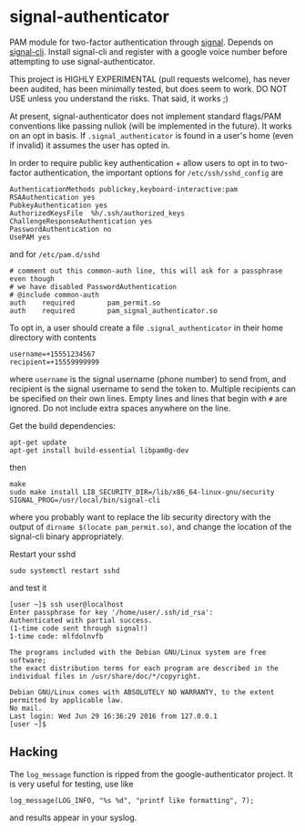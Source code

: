 # signal-authenticator

PAM module for two-factor authentication through [signal](https://github.com/WhisperSystems/Signal-Android).
Depends on [signal-cli](https://github.com/AsamK/signal-cli).
Install signal-cli and register with a google voice number before attempting
to use signal-authenticator.


This project is HIGHLY EXPERIMENTAL (pull requests welcome), has never been audited,
has been minimally tested, but does seem to work. DO NOT USE unless you understand
the risks. That said, it works ;)

At present, signal-authenticator does not implement standard flags/PAM conventions
like passing nullok
(will be implemented in the future).
It works on an opt in basis.
If `.signal_authenticator` is found in a user's home (even if invalid) it assumes the user has opted in.

In order to require public key authentication + allow users to opt in to two-factor authentication,
the important options for `/etc/ssh/sshd_config` are

```
AuthenticationMethods publickey,keyboard-interactive:pam
RSAAuthentication yes
PubkeyAuthentication yes
AuthorizedKeysFile	%h/.ssh/authorized_keys
ChallengeResponseAuthentication yes
PasswordAuthentication no
UsePAM yes
```

and for `/etc/pam.d/sshd`

```
# comment out this common-auth line, this will ask for a passphrase even though
# we have disabled PasswordAuthentication
# @include common-auth
auth    required        pam_permit.so
auth    required        pam_signal_authenticator.so
```

To opt in, a user should create a file `.signal_authenticator` in their home directory
with contents

```
username=+15551234567
recipient=+15559999999
```

where `username` is the signal username (phone number) to send from, and
recipient is the signal username to send the token to.
Multiple recipients can be specified on their own lines.
Empty lines and lines that begin with `#` are ignored.
Do not include extra spaces anywhere on the line.

Get the build dependencies:

```
apt-get update
apt-get install build-essential libpam0g-dev
```

then

```
make
sudo make install LIB_SECURITY_DIR=/lib/x86_64-linux-gnu/security SIGNAL_PROG=/usr/local/bin/signal-cli
```

where you probably want to replace the lib security directory with the output
of `dirname $(locate pam_permit.so)`, and change the location of the signal-cli binary
appropriately.

Restart your sshd

```
sudo systemctl restart sshd
```

and test it

```
[user ~]$ ssh user@localhost
Enter passphrase for key '/home/user/.ssh/id_rsa': 
Authenticated with partial success.
(1-time code sent through signal!)
1-time code: mlfdolnvfb

The programs included with the Debian GNU/Linux system are free software;
the exact distribution terms for each program are described in the
individual files in /usr/share/doc/*/copyright.

Debian GNU/Linux comes with ABSOLUTELY NO WARRANTY, to the extent
permitted by applicable law.
No mail.
Last login: Wed Jun 29 16:36:29 2016 from 127.0.0.1
[user ~]$ 
```

## Hacking

The `log_message` function is ripped from the google-authenticator project.
It is very useful for testing, use like

```
log_message(LOG_INFO, "%s %d", "printf like formatting", 7);
```

and results appear in your syslog.
